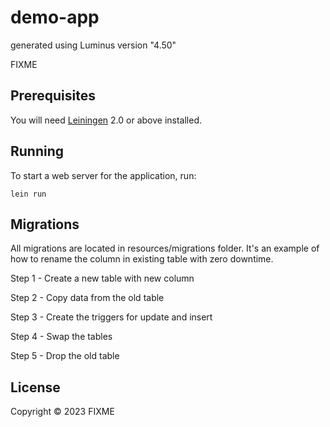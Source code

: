# demo-app

generated using Luminus version "4.50"

FIXME

## Prerequisites

You will need [Leiningen][1] 2.0 or above installed.

[1]: https://github.com/technomancy/leiningen

## Running

To start a web server for the application, run:

    lein run 

## Migrations
All migrations are located in resources/migrations folder. It's an example of how to rename the column in existing table with zero downtime.

Step 1 - Create a new table with new column

Step 2 - Copy data from the old table

Step 3 - Create the triggers for update and insert

Step 4 - Swap the tables

Step 5 - Drop the old table


## License

Copyright © 2023 FIXME
